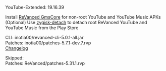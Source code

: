 YouTube-Extended: 19.16.39  

Install [ReVanced GmsCore](https://github.com/ReVanced/GmsCore/releases/latest) for non-root YouTube and YouTube Music APKs  
(Optional) Use [zygisk-detach](https://github.com/j-hc/zygisk-detach/releases/latest) to detach root ReVanced YouTube and YouTube Music from the Play Store
  
CLI: inotia00/revanced-cli-5.0.1-all.jar  
Patches: inotia00/patches-5.7.1-dev.7.rvp  
[Changelog](https://github.com/inotia00/revanced-patches/releases/tag/v5.7.1-dev.7)  

Skipped:  
Patches: ReVanced/patches-5.31.1.rvp      
